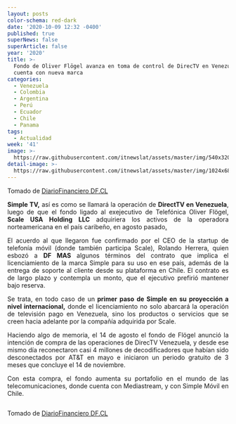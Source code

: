 ```yaml
---
layout: posts
color-schema: red-dark
date: '2020-10-09 12:32 -0400'
published: true
superNews: false
superArticle: false
year: '2020'
title: >-
  Fondo de Oliver Flögel avanza en toma de control de DirecTV en Venezuela y ya
  cuenta con nueva marca
categories:
  - Venezuela
  - Colombia
  - Argentina
  - Perú
  - Ecuador
  - Chile
  - Panama
tags:
  - Actualidad
week: '41'
image: >-
  https://raw.githubusercontent.com/itnewslat/assets/master/img/540x320/SimpleTV-p.jpg
detail-image: >-
  https://raw.githubusercontent.com/itnewslat/assets/master/img/1024x680/SimpleTV-g.jpg
---
```

Tomado de [DiarioFinanciero DF.CL](https://www.df.cl/noticias/capital/coffee-break/fondo-de-oliver-flogel-avanza-en-toma-de-control-de-directv-en-venezuela/2020-10-09/111932.html)

<p style="text-align: justify;"><strong>Simple TV,</strong> así es como se llamará la operación de <strong>DirectTV en Venezuela</strong>, luego de que el fondo ligado al exejecutivo de Telefónica Oliver Flögel,<strong> Scale USA Holding LLC</strong> adquiriera los activos de la operadora norteamericana en el país caribeño, en agosto pasado<a href="/noticias/capital/coffee-break/fondo-ligado-a-oliver-flogel-exgerente-de-movistar-chile-compra/2020-09-11/193655.html">.</a></p>
<p style="text-align: justify;">El acuerdo al que llegaron fue confirmado por el CEO de la startup de telefonía móvil (donde también participa Scale), Rolando Herrera, quien esbozó a <strong>DF MAS</strong> algunos términos del contrato que implica el licenciamiento de la marca Simple para su uso en ese país, además de la entrega de soporte al cliente desde su plataforma en Chile. El contrato es de largo plazo y contempla un monto, que el ejecutivo prefirió mantener bajo reserva.</p>
<p style="text-align: justify;">Se trata, en todo caso de un<strong> primer paso de Simple en su proyección a nivel internacional,</strong> donde el licenciamiento no solo abarcará la operación de televisión pago en Venezuela, sino los productos o servicios que se creen hacia adelante por la compañía adquirida por Scale.</p>
<p style="text-align: justify;">Haciendo algo de memoria, el 14 de agosto el fondo de Flögel anunció la intención de compra de las operaciones de DirecTV Venezuela, y desde ese mismo día reconectaron casi 4 millones de decodificadores que habían sido desconectados por AT&amp;T en mayo e iniciaron un periodo gratuito de 3 meses que concluye el 14 de noviembre.</p>
<p style="text-align: justify;">Con esta compra, el fondo aumenta su portafolio en el mundo de las telecomunicaciones, donde cuenta con Mediastream, y con Simple Móvil en Chile.</p>
<p style="text-align: justify;"><img src="https://tracker.metricool.com/c3po.jpg?hash=56f88a41e39ab42c063cc51676587a04" alt="" /></p>

Tomado de [DiarioFinanciero DF.CL](https://www.df.cl/noticias/capital/coffee-break/fondo-de-oliver-flogel-avanza-en-toma-de-control-de-directv-en-venezuela/2020-10-09/111932.html)
